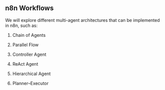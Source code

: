 ## n8n Workflows

We will explore different multi-agent architectures that can be implemented in n8n, such as:

1. Chain of Agents

2. Parallel Flow

3. Controller Agent

4. ReAct Agent

5. Hierarchical Agent

6. Planner–Executor
